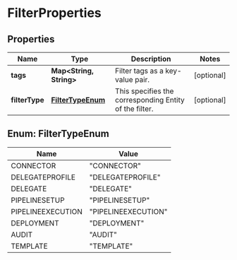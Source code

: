 # FilterProperties

## Properties
Name | Type | Description | Notes
------------ | ------------- | ------------- | -------------
**tags** | **Map&lt;String, String&gt;** | Filter tags as a key-value pair. |  [optional]
**filterType** | [**FilterTypeEnum**](#FilterTypeEnum) | This specifies the corresponding Entity of the filter. |  [optional]

<a name="FilterTypeEnum"></a>
## Enum: FilterTypeEnum
Name | Value
---- | -----
CONNECTOR | &quot;CONNECTOR&quot;
DELEGATEPROFILE | &quot;DELEGATEPROFILE&quot;
DELEGATE | &quot;DELEGATE&quot;
PIPELINESETUP | &quot;PIPELINESETUP&quot;
PIPELINEEXECUTION | &quot;PIPELINEEXECUTION&quot;
DEPLOYMENT | &quot;DEPLOYMENT&quot;
AUDIT | &quot;AUDIT&quot;
TEMPLATE | &quot;TEMPLATE&quot;
